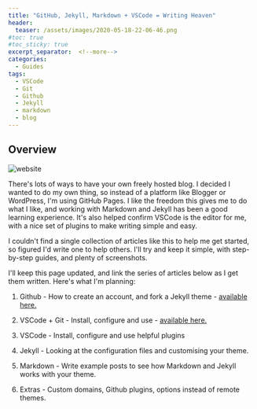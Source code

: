 ```yaml
---
title: "GitHub, Jekyll, Markdown + VSCode = Writing Heaven"
header:
  teaser: /assets/images/2020-05-18-22-06-46.png
#toc: true
#toc_sticky: true
excerpt_separator:  <!--more-->
categories:
  - Guides
tags:
  - VSCode
  - Git
  - Github
  - Jekyll
  - markdown
  - blog
---
```


## Overview

![website](/assets/images/2020-05-18-22-06-46.png)

There's lots of ways to have your own freely hosted blog. I decided I wanted to do my own thing, so instead of a platform like Blogger or WordPress, I'm using GitHub Pages. I like the freedom this gives me to do what I like, and working with Markdown and Jekyll has been a good learning experience. It's also helped confirm VSCode is the editor for me, with a nice set of plugins to make writing simple and easy.
<!--more-->

I couldn't find a single collection of articles like this to help me get started, so figured I'd write one to help others. I'll try and keep it simple, with step-by-step guides, and plenty of screenshots.

I'll keep this page updated, and link the series of articles below as I get them written. Here's what I'm planning:

1. Github - How to create an account, and fork a Jekyll theme - [available here.](https://pencer.io/guides/web-getting-started-github/)

2. VSCode + Git - Install, configure and use - [available here.](https://pencer.io/guides/web-vscode-git/)

3. VSCode - Install, configure and use helpful plugins

4. Jekyll - Looking at the configuration files and customising your theme.

5. Markdown - Write example posts to see how Markdown and Jekyll works with your theme.

6. Extras - Custom domains, Github plugins, options instead of remote themes.
